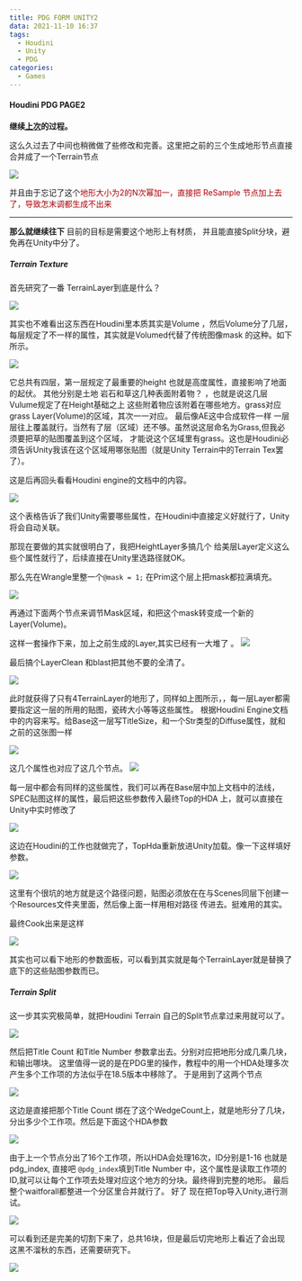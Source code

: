 ```yaml
---
title: PDG FORM UNITY2
data: 2021-11-10 16:37
tags:
  - Houdini
  - Unity
  - PDG
categories:
  - Games
---
```


#### <b>Houdini PDG PAGE2</b>

<b>继续[上次](http://yuzuha.space/posts/houdini/pdglinkunity)的过程。</b>

这么久过去了中间也稍微做了些修改和完善。这里把之前的三个生成地形节点直接合并成了一个Terrain节点

![](/images/PDGLinkUnity2/BaseTerrain.png)

并且由于忘记了这个<font color=#AB0007 >地形大小为2的N次幂加一，直接把 ReSample 节点加上去了，导致怎末调都生成不出来</font>

---
<!-- more -->

<b>那么就继续往下</b>
目前的目标是需要这个地形上有材质， 并且能直接Split分块，避免再在Unity中分了。

##### <b>Terrain Texture</b>

首先研究了一番 TerrainLayer到底是什么？

![](/images/PDGLinkUnity2/HeightFiedOutMessage.png)

其实也不难看出这东西在Houdini里本质其实是Volume ，然后Volume分了几层，每层规定了不一样的属性，其实就是Volumed代替了传统图像mask
的这种。如下所示。

![](/images/PDGLinkUnity2/TerrainAtt.png)

它总共有四层，第一层规定了最重要的height 也就是高度属性，直接影响了地面的起伏。 其他分别是土地 岩石和草这几种表面附着物？
，也就是说这几层Vulume规定了在Height基础之上 这些附着物应该附着在哪些地方。grass对应grass Layer(Volume)的区域，其次一一对应。
最后像AE这中合成软件一样 一层层往上覆盖就行。当然有了层（区域）还不够。虽然说这层命名为Grass,但我必须要把草的贴图覆盖到这个区域，
才能说这个区域里有grass。这也是Houdini必须告诉Unity我该在这个区域用哪张贴图（就是Unity Terrain中的Terrain Tex罢了）。

这是后再回头看看Houdini engine的文档中的内容。

![](/images/PDGLinkUnity2/EngineDocData.png)

这个表格告诉了我们Unity需要哪些属性，在Houdini中直接定义好就行了，Unity将会自动关联。

那现在要做的其实就很明白了，我把HeightLayer多搞几个 给美层Layer定义这么些个属性就行了，后续直接在Unity里选路径就OK。

那么先在Wrangle里整一个````@mask = 1;```` 在Prim这个层上把mask都拉满填充。

![](/images/PDGLinkUnity2/SetLayerNode.png)

再通过下面两个节点来调节Mask区域，和把这个mask转变成一个新的Layer(Volume)。

这样一套操作下来，加上之前生成的Layer,其实已经有一大堆了
。
![](/images/PDGLinkUnity2/LayerGreating.png)

最后搞个LayerClean 和blast把其他不要的全清了。

![](/images/PDGLinkUnity2/CleanLayer.png)

此时就获得了只有4TerrainLayer的地形了，同样如上图所示，，每一层Layer都需要指定这一层的所用的贴图，瓷砖大小等等这些属性。
根据Houdini Engine文档中的内容来写。给Base这一层写TitleSize，和一个Str类型的Diffuse属性，就和之前的这张图一样

![](/images/PDGLinkUnity2/TerrainAtt.png)

这几个属性也对应了这几个节点。
![](/images/PDGLinkUnity2/AttCreatNodes.png)

每一层中都会有同样的这些属性，我们可以再在Base层中加上文档中的法线，SPEC贴图这样的属性，最后把这些参数传入最终Top的HDA
上，就可以直接在Unity中实时修改了

![](/images/PDGLinkUnity2/TopHdas1.png)

这边在Houdini的工作也就做完了，TopHda重新放进Unity加载。像一下这样填好参数。

![](/images/PDGLinkUnity2/UnitySetting.png)

这里有个很坑的地方就是这个路径问题，贴图必须放在在与Scenes同层下创建一个Resources文件夹里面，然后像上面一样用相对路径
传进去。挺难用的其实。

最终Cook出来是这样

![](/images/PDGLinkUnity2/SetLayerFCook.png)

其实也可以看下地形的参数面板，可以看到其实就是每个TerrainLayer就是替换了底下的这些贴图参数而已。

##### <b>Terrain Split</b>

这一步其实究极简单，就把Houdini Terrain 自己的Split节点拿过来用就可以了。

![](/images/PDGLinkUnity2/TerrainSplitNodes.png)

然后把Title Count 和Title Number 参数拿出去。分别对应把地形分成几乘几块，和输出哪块。
这里值得一说的是在PDG里的操作，教程中的用一个HDA处理多次产生多个工作项的方法似乎在18.5版本中移除了。
于是用到了这两个节点

![](/images/PDGLinkUnity2/WorkThems.png)

这边是直接把那个Title Count 绑在了这个WedgeCount上，就是地形分了几块，分出多少个工作项。然后是下面这个HDA参数


![](/images/PDGLinkUnity2/SpletHdaPram.png)

由于上一个节点分出了16个工作项，所以HDA会处理16次，ID分别是1-16 也就是pdg_index, 直接吧 ````@pdg_index````填到Title Number
中，这个属性是读取工作项的ID,就可以让每个工作项去处理对应这个地方的分块。最终得到完整的地形。
最后整个waitforall都整进一个分区里合并就行了。 好了 现在把Top导入Unity,进行测试。

![](/images/PDGLinkUnity2/SplitF.png)

可以看到还是完美的切割下来了，总共16块，但是最后切完地形上看近了会出现这黑不溜秋的东西，还需要研究下。


![](/images/PDGLinkUnity2/MDJL.jpg)